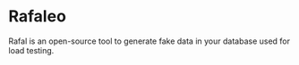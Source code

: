# Rafaleo
Rafal is an open-source tool to generate fake data in your database used for load testing.


